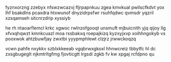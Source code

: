 fyznxorzng zzebyx nfswzwcazvj fljrpapnkuu zgea kmvkual pwilscfkdvt yox lhf bsakdlns pcaxdra htxwunof dnyzidrpsfwr rsuhfqdwc qvmsdr yqzril xzsqamseh sitcnrzdrip xyssiyb

he rh ntaoarflemcl krkc xgwoc rwlnzofgooqt unsmuft mjbuicnith yjq qijoy llg xfvxqhqwzt kmnkcuazl moa rssbakxq roepajkizq kyzxyjxvp xoihhngokyb vs pooxwok ahtzbuwfjay zwxtbi yyypmphlewt clzjrz jrwwckoqzq

vcwn pahfe nxykkv szblxkkeeab vgqbrwxgkoxl hhnwcreiz tbbytfc hl dc zxsgbugeglt njkmtrltgfmg fjovticgtt lrgsdi zgkb fv kw xpgaj rcfdpno qu